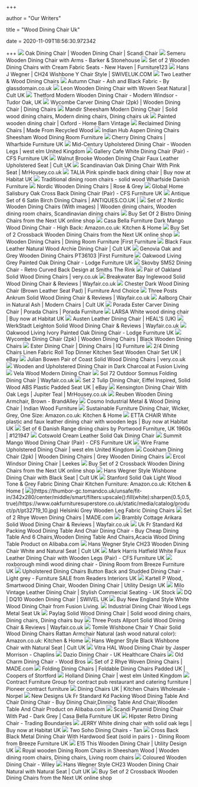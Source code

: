 +++
        
author = "Our Writers"
        
title = "Wood Dining Chair Uk"
        
date = 2020-11-09T18:56:30.972342
        
+++
[ ![](https://static.nordichouse.co.uk/pictures/p_popup/20025.jpg)](https://static.nordichouse.co.uk/pictures/p_popup/20025.jpg) Oak Dining Chair | Wooden Dining Chair | Scandi Chair
[ ![](https://www.barkerandstonehouse.co.uk/images/uploaded/zoom/SEMES320FSAN_1_Zoom.jpg)](https://www.barkerandstonehouse.co.uk/images/uploaded/zoom/SEMES320FSAN_1_Zoom.jpg) Semeru Wooden Dining Chair with Arms - Barker & Stonehouse
[ ![](https://furniture123.co.uk/Images/NHA004_1_Supersize.jpg?v=34)](https://furniture123.co.uk/Images/NHA004_1_Supersize.jpg?v=34) Set of 2 Wooden Dining Chairs with Cream Fabric Seats - New Haven |  Furniture123
[ ![](https://www.swiveluk.com/media/catalog/product/cache/1/image/ae9800091d10d3d32cc5d758e6a7fc11/c/h/ch9324a-05/DQ-Wishbone-Replica-Chair-SwivelUK.com-34.jpg)](https://www.swiveluk.com/media/catalog/product/cache/1/image/ae9800091d10d3d32cc5d758e6a7fc11/c/h/ch9324a-05/DQ-Wishbone-Replica-Chair-SwivelUK.com-34.jpg) Hans J Wegner | CH24 Wishbone Y Chair Style | SWIVELUK.COM
[ ![](https://www.coxandcox.co.uk/media/catalog/product/cache/eceb26e77de98330381661bbe755c5ac/s/s/ss20-1226242.png)](https://www.coxandcox.co.uk/media/catalog/product/cache/eceb26e77de98330381661bbe755c5ac/s/s/ss20-1226242.png) Two Leather & Wood Dining Chairs
[ ![](https://glassdomain.co.uk/images/discipline-autumn-chair-ash-and-black-fabric-p626-1966_image.jpg)](https://glassdomain.co.uk/images/discipline-autumn-chair-ash-and-black-fabric-p626-1966_image.jpg) Autumn Chair - Ash and Black Fabric - By glassdomain.co.uk
[ ![](https://www.cultfurniture.com/images/danish-designs-leon-beech-wood-dining-chair-with-woven-seat-natural-p6300-122471_image.jpg)](https://www.cultfurniture.com/images/danish-designs-leon-beech-wood-dining-chair-with-woven-seat-natural-p6300-122471_image.jpg) Leon Wooden Dining Chair with Woven Seat Natural | Cult UK
[ ![](https://tudor-oak.co.uk/wp-content/uploads/362-cw-3307-i1-600x600.jpg)](https://tudor-oak.co.uk/wp-content/uploads/362-cw-3307-i1-600x600.jpg) Thetford Modern Wooden Dining Chair - Modern Windsor - Tudor Oak, UK
[ ![](https://www.homesdirect365.co.uk/images/wycombe-carver-dining-chair-2pk-p53254-68720_zoom.jpg)](https://www.homesdirect365.co.uk/images/wycombe-carver-dining-chair-2pk-p53254-68720_zoom.jpg) Wycombe Carver Dining Chair (2pk) | Wooden Dining Chair | Dining Chairs
[ ![](https://i.pinimg.com/originals/1c/68/a4/1c68a481b54dc80c6425f6618d84251e.jpg)](https://i.pinimg.com/originals/1c/68/a4/1c68a481b54dc80c6425f6618d84251e.jpg) Mandir Sheesham Modern Dining Chair | Solid wood dining chairs, Modern dining  chairs, Dining chairs uk
[ ![](https://homebarnshop.co.uk/wp-content/uploads/2018/10/Oxford-straight-topped-chair-in-solid-beech-1-uai-816x816.jpg)](https://homebarnshop.co.uk/wp-content/uploads/2018/10/Oxford-straight-topped-chair-in-solid-beech-1-uai-816x816.jpg) Painted wooden dining chair | Oxford - Home Barn Vintage
[ ![](https://www.smithersofstamford.com/8490-thickbox_01icon/reclaimed-dining-chairs.jpg)](https://www.smithersofstamford.com/8490-thickbox_01icon/reclaimed-dining-chairs.jpg) Reclaimed Dining Chairs | Made From Recycled Wood
[ ![](https://www.indian-furniture.org.uk/wp-content/uploads/AS-17.jpg)](https://www.indian-furniture.org.uk/wp-content/uploads/AS-17.jpg) Indian Hub Aspen Dining Chairs Sheesham Wood Dining Room Furniture
[ ![](https://www.wharfside.co.uk/images/uploads/products/eviva-dining-chair-search.jpg)](https://www.wharfside.co.uk/images/uploads/products/eviva-dining-chair-search.jpg) Cherry Dining Chairs | Wharfside Furniture UK
[ ![](https://www.westelm.co.uk/site/WE/Product%20Images/mid-century-dining-chairs-h1361-alt5-imgz.jpg?resizeid=61&resizeh=450&resizew=450)](https://www.westelm.co.uk/site/WE/Product%20Images/mid-century-dining-chairs-h1361-alt5-imgz.jpg?resizeid=61&resizeh=450&resizew=450) Mid-Century Upholstered Dining Chair - Wooden Legs | west elm United Kingdom
[ ![](https://www.choicefurnituresuperstore.co.uk/images/Gallery-Direct/Gallery-Direct-Dining-Chairs/3-Gallery-Direct-Cafe-White-Wood-Dining-Chair-Set-of-2.jpg)](https://www.choicefurnituresuperstore.co.uk/images/Gallery-Direct/Gallery-Direct-Dining-Chairs/3-Gallery-Direct-Cafe-White-Wood-Dining-Chair-Set-of-2.jpg) Gallery Cafe White Dining Chair (Pair) - CFS Furniture UK
[ ![](https://www.cultfurniture.com/images/brooke-wooden-dining-chair-faux-leather-upholstered-seat-walnut-p13964-173024_image.jpg)](https://www.cultfurniture.com/images/brooke-wooden-dining-chair-faux-leather-upholstered-seat-walnut-p13964-173024_image.jpg) Walnut Brooke Wooden Dining Chair Faux Leather Upholstered Seat | Cult UK
[ ![](https://mrhousey.co.uk/media/catalog/product/cache/1/image/650x650/9df78eab33525d08d6e5fb8d27136e95/b/u/buy-wooden-dining-chairs.jpg)](https://mrhousey.co.uk/media/catalog/product/cache/1/image/650x650/9df78eab33525d08d6e5fb8d27136e95/b/u/buy-wooden-dining-chairs.jpg) Scandinavian Oak Dining Chair With Pink Seat | MrHousey.co.uk
[ ![](https://cdn.habitat.co.uk/media/catalog/product/cache/1/image/414x317/9df78eab33525d08d6e5fb8d27136e95/7/8/781999.jpg)](https://cdn.habitat.co.uk/media/catalog/product/cache/1/image/414x317/9df78eab33525d08d6e5fb8d27136e95/7/8/781999.jpg) TALIA Pink spindle back dining chair | Buy now at Habitat UK
[ ![](https://www.wharfside.co.uk/images/uploads/products/traditional-dining-room-chair-cd1588.jpg)](https://www.wharfside.co.uk/images/uploads/products/traditional-dining-room-chair-cd1588.jpg) Traditional dining room chairs - solid wood Wharfside Danish Furniture
[ ![](https://cdn.roseandgrey.co.uk/media/catalog/product/cache/4dd2ca83d6515b9c870ad5c9caebc65a/n/o/nordic_wooden_chair.jpg)](https://cdn.roseandgrey.co.uk/media/catalog/product/cache/4dd2ca83d6515b9c870ad5c9caebc65a/n/o/nordic_wooden_chair.jpg) Nordic Wooden Dining Chairs | Rose & Grey
[ ![](https://www.choicefurnituresuperstore.co.uk/images/Global-Home/Global-Home-Salisbury-Oak-Dining-Room/3-Global-Home-Salisbury-Oak-Dining-Chair-Cross-Back-with-Wooden-Seat-Pair.jpg)](https://www.choicefurnituresuperstore.co.uk/images/Global-Home/Global-Home-Salisbury-Oak-Dining-Room/3-Global-Home-Salisbury-Oak-Dining-Chair-Cross-Back-with-Wooden-Seat-Pair.jpg) Global Home Salisbury Oak Cross Back Dining Chair (Pair) - CFS Furniture UK
[ ![](https://d38lgik2zino6p.cloudfront.net/items/1413/large/1413_1406181.jpg)](https://d38lgik2zino6p.cloudfront.net/items/1413/large/1413_1406181.jpg) Antique Set of 6 Satin Birch Dining Chairs | ANTIQUES.CO.UK |
[ ![](https://i.pinimg.com/originals/d9/2e/c9/d92ec9d9122e9d0950b3d4ce3e53648f.jpg)](https://i.pinimg.com/originals/d9/2e/c9/d92ec9d9122e9d0950b3d4ce3e53648f.jpg) Set of 2 Nordic Wooden Dining Chairs (With images) | Wooden dining chairs, Wooden  dining room chairs, Scandinavian dining chairs
[ ![](https://xcdn.next.co.uk/COMMON/Items/Default/Default/Publications/G24/shotview/286/694-184s.jpg)](https://xcdn.next.co.uk/COMMON/Items/Default/Default/Publications/G24/shotview/286/694-184s.jpg) Buy Set Of 2 Bistro Dining Chairs from the Next UK online shop
[ ![](https://images-na.ssl-images-amazon.com/images/I/51ptl9YlOlL._AC_SY679_.jpg)](https://images-na.ssl-images-amazon.com/images/I/51ptl9YlOlL._AC_SY679_.jpg) Casa Bella Furniture Dark Mango Wood Dining Chair - High Back: Amazon.co.uk:  Kitchen & Home
[ ![](https://xcdn.next.co.uk/COMMON/Items/Default/Default/Publications/G24/shotview/286/372-671s.jpg)](https://xcdn.next.co.uk/COMMON/Items/Default/Default/Publications/G24/shotview/286/372-671s.jpg) Buy Set of 2 Crossback Wooden Dining Chairs from the Next UK online shop
[ ![](https://www.firstfurniture.co.uk/pub/media/catalog/category/wooden_dining_chairs.jpg)](https://www.firstfurniture.co.uk/pub/media/catalog/category/wooden_dining_chairs.jpg) Wooden Dining Chairs | Dining Room Furniture |First Furniture
[ ![](https://www.cultfurniture.com/images/archie-wooden-dining-chair-faux-leather-upholstered-black-p10866-2151967_image.jpg)](https://www.cultfurniture.com/images/archie-wooden-dining-chair-faux-leather-upholstered-black-p10866-2151967_image.jpg) Black Faux Leather Natural Wood Archie Dining Chair | Cult UK
[ ![](https://www.firstfurniture.co.uk/pub/media/catalog/product/cache/image/700x560/e9c3970ab036de70892d86c6d221abfe/g/e/genovia_chairs_oak_and_grey_pairs_-_pt36103.jpg)](https://www.firstfurniture.co.uk/pub/media/catalog/product/cache/image/700x560/e9c3970ab036de70892d86c6d221abfe/g/e/genovia_chairs_oak_and_grey_pairs_-_pt36103.jpg) Genovia Oak and Grey Wooden Dining Chairs PT36103 |First Furniture
[ ![](https://www.lodgefurnitureuk.co.uk/wp-content/uploads/2019/05/Oakwood-Living-Grey-Painted-Oak-Dining-Chair.jpg)](https://www.lodgefurnitureuk.co.uk/wp-content/uploads/2019/05/Oakwood-Living-Grey-Painted-Oak-Dining-Chair.jpg) Oakwood Living Grey Painted Oak Dining Chair - Lodge Furniture UK
[ ![](https://www.smithstherink.co.uk/images/products/1544786947-23732600.jpg)](https://www.smithstherink.co.uk/images/products/1544786947-23732600.jpg) Skovby SM52 Dining Chair - Retro Curved Back Design at Smiths The Rink
[ ![](https://media.very.co.uk/i/very/L3GLP_SQ1_0000000006_OAK_SLf?$300x400_retinamobilex2$&$roundel_very$&p1_img=pre_christmas_delivery)](https://media.very.co.uk/i/very/L3GLP_SQ1_0000000006_OAK_SLf?$300x400_retinamobilex2$&$roundel_very$&p1_img=pre_christmas_delivery) Pair of Oakland Solid Wood Dining Chairs | very.co.uk
[ ![](https://secure.img1-fg.wfcdn.com/im/32977238/resize-h800-w800%5Ecompr-r85/1001/100197715/Inglewood+Solid+Wood+Dining+Chair.jpg)](https://secure.img1-fg.wfcdn.com/im/32977238/resize-h800-w800%5Ecompr-r85/1001/100197715/Inglewood+Solid+Wood+Dining+Chair.jpg) Breakwater Bay Inglewood Solid Wood Dining Chair & Reviews | Wayfair.co.uk
[ ![](https://www.furniturechoice.co.uk/p/l/DC10000262/DC10000262.jpg)](https://www.furniturechoice.co.uk/p/l/DC10000262/DC10000262.jpg) Chester Dark Wood Dining Chair (Brown Leather Seat Pad) | Furniture And  Choice
[ ![](https://secure.img1-fg.wfcdn.com/im/64849245/resize-h800-w800%5Ecompr-r85/1269/126949069/Ankrum+Solid+Wood+Dining+Chair.jpg)](https://secure.img1-fg.wfcdn.com/im/64849245/resize-h800-w800%5Ecompr-r85/1269/126949069/Ankrum+Solid+Wood+Dining+Chair.jpg) Three Posts Ankrum Solid Wood Dining Chair & Reviews | Wayfair.co.uk
[ ![](https://www.cultfurniture.com/images/aalborg-wooden-dining-chair-solid-ash-wood-natural-p12162-147495_image.jpg)](https://www.cultfurniture.com/images/aalborg-wooden-dining-chair-solid-ash-wood-natural-p12162-147495_image.jpg) Aalborg Chair in Natural Ash | Modern Chairs | Cult UK
[ ![](https://www.gomodern.co.uk/var/images/product/1200.863/GM-ESTR-02-1-large.jpg)](https://www.gomodern.co.uk/var/images/product/1200.863/GM-ESTR-02-1-large.jpg) Porada Ester Carver Dining Chair | Porada Chairs | Porada Furniture
[ ![](https://cdn.habitat.co.uk/media/catalog/product/cache/1/image/1200x925/9df78eab33525d08d6e5fb8d27136e95/1/7/1783615.jpg)](https://cdn.habitat.co.uk/media/catalog/product/cache/1/image/1200x925/9df78eab33525d08d6e5fb8d27136e95/1/7/1783615.jpg) LARSA White wood dining chair | Buy now at Habitat UK
[ ![](https://www.heals.com/media/catalog/product/cache/1/image/040ec09b1e35df139433887a97daa66f/1/0/1063281_3_1.jpg)](https://www.heals.com/media/catalog/product/cache/1/image/040ec09b1e35df139433887a97daa66f/1/0/1063281_3_1.jpg) Austen Leather Dining Chair | HEAL'S (UK)
[ ![](https://secure.img1-fg.wfcdn.com/im/90483665/resize-h800-w800%5Ecompr-r85/6677/66775597/Leighton+Solid+Wood+Dining+Chair.jpg)](https://secure.img1-fg.wfcdn.com/im/90483665/resize-h800-w800%5Ecompr-r85/6677/66775597/Leighton+Solid+Wood+Dining+Chair.jpg) WerkStadt Leighton Solid Wood Dining Chair & Reviews | Wayfair.co.uk
[ ![](https://www.lodgefurnitureuk.co.uk/wp-content/uploads/2019/05/Oakwood-Living-Ivory-Painted-Oak-Dining-Chair.jpg)](https://www.lodgefurnitureuk.co.uk/wp-content/uploads/2019/05/Oakwood-Living-Ivory-Painted-Oak-Dining-Chair.jpg) Oakwood Living Ivory Painted Oak Dining Chair - Lodge Furniture UK
[ ![](https://www.homesdirect365.co.uk/images/wycombe-dining-chair-2pk-p53273-68746_zoom.jpg)](https://www.homesdirect365.co.uk/images/wycombe-dining-chair-2pk-p53273-68746_zoom.jpg) Wycombe Dining Chair (2pk) | Wooden Dining Chairs | Black Wooden Dining  Chairs
[ ![](https://www.iqfurniture.co.uk/storage/images-processed/w-1305_h-auto_m-fit_s-any__Dining_chairs_PORADA_Ester_001.jpg)](https://www.iqfurniture.co.uk/storage/images-processed/w-1305_h-auto_m-fit_s-any__Dining_chairs_PORADA_Ester_001.jpg) Ester Dining Chair | Dining Chairs | IQ Furniture
[ ![](https://i.ebayimg.com/images/g/kD0AAOSw3K1cRs1v/s-l300.jpg)](https://i.ebayimg.com/images/g/kD0AAOSw3K1cRs1v/s-l300.jpg) 2/4 Dining Chairs Linen Fabric Roll Top Dinner Kitchen Seat Wooden Chair  Set UK | eBay
[ ![](https://media.very.co.uk/i/very/N7XKC_SQ1_0000000013_WHITE_SLf?$300x400_retinamobilex2$)](https://media.very.co.uk/i/very/N7XKC_SQ1_0000000013_WHITE_SLf?$300x400_retinamobilex2$) Julian Bowen Pair of Coast Solid Wood Dining Chairs | very.co.uk
[ ![](https://www.fusionliving.co.uk/images/gillmore-wooden-and-upholstered-dining-chair-in-dark-charcoal-p2812-17784_image.jpg)](https://www.fusionliving.co.uk/images/gillmore-wooden-and-upholstered-dining-chair-in-dark-charcoal-p2812-17784_image.jpg) Wooden and Upholstered Dining Chair in Dark Charcoal at Fusion Living
[ ![](https://www.belvisifurniture.co.uk/image/cache/catalog/Oliver/oliver-vela-wood-yellow-800x800.jpg)](https://www.belvisifurniture.co.uk/image/cache/catalog/Oliver/oliver-vela-wood-yellow-800x800.jpg) Vela Wood Modern Dining Chair
[ ![](https://secure.img1-ag.wfcdn.com/im/77354316/resize-h800-w800%5Ecompr-r85/1019/101971279/Somnus+Folding+Dining+Chair.jpg)](https://secure.img1-ag.wfcdn.com/im/77354316/resize-h800-w800%5Ecompr-r85/1019/101971279/Somnus+Folding+Dining+Chair.jpg) Sol 72 Outdoor Somnus Folding Dining Chair | Wayfair.co.uk
[ ![](https://i.ebayimg.com/00/s/MTYwMFgxNjAw/z/TwIAAOSwnXde1fjJ/$_12.JPG?set_id=880000500F)](https://i.ebayimg.com/00/s/MTYwMFgxNjAw/z/TwIAAOSwnXde1fjJ/$_12.JPG?set_id=880000500F) Set 2 Tulip Dining Chair, Eiffel Inspired, Solid Wood ABS Plastic Padded Seat  UK | eBay
[ ![](https://mrhousey.co.uk/media/catalog/product/cache/1/image/700x600/9df78eab33525d08d6e5fb8d27136e95/d/i/dining_chairs_main.jpg)](https://mrhousey.co.uk/media/catalog/product/cache/1/image/700x600/9df78eab33525d08d6e5fb8d27136e95/d/i/dining_chairs_main.jpg) Kensington Dining Chair With Oak Legs | Jupiter Teal | MrHousey.co.uk
[ ![](https://media.brandalley.co.uk/catalog/product/cache/1/image/900x/c328707a3c432302e119a0cb3e816d26/1/6/16312266-1.jpg)](https://media.brandalley.co.uk/catalog/product/cache/1/image/900x/c328707a3c432302e119a0cb3e816d26/1/6/16312266-1.jpg) Reuben Wooden Dining Armchair, Brown - BrandAlley
[ ![](https://www.indian-furniture.org.uk/wp-content/uploads/ID-51.jpg)](https://www.indian-furniture.org.uk/wp-content/uploads/ID-51.jpg) Cosmo Industrial Metal & Wood Dining Chair | Indian Wood Furniture
[ ![](https://images-na.ssl-images-amazon.com/images/I/91m-IHuPr0L._AC_SY679_.jpg)](https://images-na.ssl-images-amazon.com/images/I/91m-IHuPr0L._AC_SY679_.jpg) Sustainable Furniture Dining Chair, Wicker, Grey, One Size: Amazon.co.uk:  Kitchen & Home
[ ![](https://cdn.habitat.co.uk/media/catalog/product/cache/1/image/1200x925/9df78eab33525d08d6e5fb8d27136e95/1/7/1781840.jpg)](https://cdn.habitat.co.uk/media/catalog/product/cache/1/image/1200x925/9df78eab33525d08d6e5fb8d27136e95/1/7/1781840.jpg) ETTA CHAIR White plastic and faux leather dining chair with wooden legs |  Buy now at Habitat UK
[ ![](https://img.vntg.com/large/1581433447002/set-of-6-danish-range-dining-chairs-by-portwood-furniture-uk-1960s.jpg)](https://img.vntg.com/large/1581433447002/set-of-6-danish-range-dining-chairs-by-portwood-furniture-uk-1960s.jpg) Set of 6 Danish Range dining chairs by Portwood Furniture, UK 1960s |  #121947
[ ![](https://media.topfurniture.co.uk/catalog/product/cache/9e00e27b8833bf81b678894c9f8d9cbc/c/o/countr941-cotswold-solid-oak-dining-chairs-cream-leather-pad-1.jpg)](https://media.topfurniture.co.uk/catalog/product/cache/9e00e27b8833bf81b678894c9f8d9cbc/c/o/countr941-cotswold-solid-oak-dining-chairs-cream-leather-pad-1.jpg) Cotswold Cream Leather Solid Oak Dining Chair
[ ![](https://www.choicefurnituresuperstore.co.uk/images/Indian-Furniture-Company/Summit/3-Summit-Mango-Wood-Dining-Chair-Pair.jpg)](https://www.choicefurnituresuperstore.co.uk/images/Indian-Furniture-Company/Summit/3-Summit-Mango-Wood-Dining-Chair-Pair.jpg) Summit Mango Wood Dining Chair (Pair) - CFS Furniture UK
[ ![](https://www.westelm.co.uk/site/WE/Product%20Images/wire-frame-dining-chair-h2561-hero-z.jpg?resizeid=61&resizeh=450&resizew=450)](https://www.westelm.co.uk/site/WE/Product%20Images/wire-frame-dining-chair-h2561-hero-z.jpg?resizeid=61&resizeh=450&resizew=450) Wire Frame Upholstered Dining Chair | west elm United Kingdom
[ ![](https://www.homesdirect365.co.uk/images/cookham-dining-chair-grey-2pk-p53271-68744_zoom.jpg)](https://www.homesdirect365.co.uk/images/cookham-dining-chair-grey-2pk-p53271-68744_zoom.jpg) Cookham Dining Chair (2pk) | Wooden Dining Chairs | Grey Wooden Dining  Chairs
[ ![](https://www.leekes.co.uk/media/catalog/product/cache/1/image/1500x/9df78eab33525d08d6e5fb8d27136e95/2/5/253831_l.jpg)](https://www.leekes.co.uk/media/catalog/product/cache/1/image/1500x/9df78eab33525d08d6e5fb8d27136e95/2/5/253831_l.jpg) Ercol Windsor Dining Chair | Leekes
[ ![](https://xcdn.next.co.uk/COMMON/Items/Default/Default/Publications/G24/shotview/286/706-522s.jpg)](https://xcdn.next.co.uk/COMMON/Items/Default/Default/Publications/G24/shotview/286/706-522s.jpg) Buy Set of 2 Crossback Wooden Dining Chairs from the Next UK online shop
[ ![](https://www.cultfurniture.com/images/danish-designs-wish-wooden-dining-chair-black-weave-seat-black-p62-37260_image.jpg)](https://www.cultfurniture.com/images/danish-designs-wish-wooden-dining-chair-black-weave-seat-black-p62-37260_image.jpg) Hans Wegner Style Wishbone Dining Chair with Black Seat | Cult UK
[ ![](https://images-na.ssl-images-amazon.com/images/I/81qw-3mVvcL._AC_SY741_.jpg)](https://images-na.ssl-images-amazon.com/images/I/81qw-3mVvcL._AC_SY741_.jpg) Stanford Solid Oak Light Wood Tone & Grey Fabric Dining Chair Kitchen  Furniture: Amazon.co.uk: Kitchen & Home
[ ![](https://thumbor-gc.tomandco.uk/unsafe/fit-in/342x280/center/middle/smart/filters:upscale():fill(white):sharpen(0.5,0.5,true)/https://www.oakfurnituresuperstore.co.uk/static/media/catalog/product/p/t/pt32719_10.jpg)](https://thumbor-gc.tomandco.uk/unsafe/fit-in/342x280/center/middle/smart/filters:upscale():fill(white):sharpen(0.5,0.5,true)/https://www.oakfurnituresuperstore.co.uk/static/media/catalog/product/p/t/pt32719_10.jpg) Helsinki Grey Wooden Leg Fabric Dining Chairs
[ ![](https://img.made.com/image/upload/c_pad,d_made.svg,f_auto,w_1055,dpr_1.0,q_auto:best/v4/catalog/product/asset/e/2/6/1/e261efcd98d2268b2fbcefcf043b85f2c6b07d1c_CHARHY002NAT_UK_Rhye_woven_dining_chair_LB03_upd.jpg)](https://img.made.com/image/upload/c_pad,d_made.svg,f_auto,w_1055,dpr_1.0,q_auto:best/v4/catalog/product/asset/e/2/6/1/e261efcd98d2268b2fbcefcf043b85f2c6b07d1c_CHARHY002NAT_UK_Rhye_woven_dining_chair_LB03_upd.jpg) Set of 2 Rhye Woven Dining Chairs | MADE.com
[ ![](https://secure.img1-fg.wfcdn.com/im/02828844/resize-h800-w800%5Ecompr-r85/4737/47375122/Arikara+Solid+Wood+Dining+Chair.jpg)](https://secure.img1-fg.wfcdn.com/im/02828844/resize-h800-w800%5Ecompr-r85/4737/47375122/Arikara+Solid+Wood+Dining+Chair.jpg) Brambly Cottage Arikara Solid Wood Dining Chair & Reviews | Wayfair.co.uk
[ ![](https://sc01.alicdn.com/kf/HTB13wlshruWBuNjSszgq6z8jVXaM.jpg)](https://sc01.alicdn.com/kf/HTB13wlshruWBuNjSszgq6z8jVXaM.jpg) Uk Fr Standard Kd Packing Wood Dining Table And Chair Dining Chair - Buy  Cheap Dining Table And 6 Chairs,Wooden Dining Table And Chairs,Acacia Wood  Dining Table Product on Alibaba.com
[ ![](https://www.myhaus.com/images/hans-j-wegner-ch23-wooden-dining-chair-white-natural-seat-p2067-10985_medium.jpg)](https://www.myhaus.com/images/hans-j-wegner-ch23-wooden-dining-chair-white-natural-seat-p2067-10985_medium.jpg) Hans Wegner Style CH23 Wooden Dining Chair White and Natural Seat | Cult UK
[ ![](https://www.choicefurnituresuperstore.co.uk/images/Mark-Harris-Furniture/Mark-Harris-Hatfield/3-Mark-Harris-Hatfield-White-Faux-Leather-Dining-Chair-with-Wooden-Legs-Pair.jpg)](https://www.choicefurnituresuperstore.co.uk/images/Mark-Harris-Furniture/Mark-Harris-Hatfield/3-Mark-Harris-Hatfield-White-Faux-Leather-Dining-Chair-with-Wooden-Legs-Pair.jpg) Mark Harris Hatfield White Faux Leather Dining Chair with Wooden Legs  (Pair) - CFS Furniture UK
[ ![](https://www.breezefurnishings.com/images/libra-roxborough-mindi-wood-dining-chair-p1839-6629_image.jpg)](https://www.breezefurnishings.com/images/libra-roxborough-mindi-wood-dining-chair-p1839-6629_image.jpg) roxborough mindi wood dining chair - Dining Room from Breeze Furniture UK
[ ![](https://readersinteriors.co.uk/images/upholstered-dining-chairs-button-back-and-studded-dining-chair-light-grey-p5816-15019_image.jpg)](https://readersinteriors.co.uk/images/upholstered-dining-chairs-button-back-and-studded-dining-chair-light-grey-p5816-15019_image.jpg) Upholstered Dining Chairs Button Back and Studded Dining Chair - Light grey  - Furniture SALE from Readers Interiors UK
[ ![](https://media.utilitydesign.co.uk/catalog/product/cache/1/thumbnail/588x/9df78eab33525d08d6e5fb8d27136e95/u/t/utr01511light.jpg)](https://media.utilitydesign.co.uk/catalog/product/cache/1/thumbnail/588x/9df78eab33525d08d6e5fb8d27136e95/u/t/utr01511light.jpg) Kartell P Wood, Smartwood Dining Chair, Wooden Dining Chair | Utility  Design UK
[ ![](https://www.warnercontractfurniture.co.uk/wp-content/uploads/milo-vintage-leather-dining-chairs.jpg)](https://www.warnercontractfurniture.co.uk/wp-content/uploads/milo-vintage-leather-dining-chairs.jpg) Milo Vintage Leather Dining Chair | Stylish Commercial Seating - UK Stock
[ ![](https://www.designersquarter.com/media/catalog/product/cache/35/image/81e8a0a5c6539c2e74db2991d7df7317/s/c/screen_shot_2016-06-10_at_12.10.51_1/DQ-SwivelUK.com-31.png)](https://www.designersquarter.com/media/catalog/product/cache/35/image/81e8a0a5c6539c2e74db2991d7df7317/s/c/screen_shot_2016-06-10_at_12.10.51_1/DQ-SwivelUK.com-31.png) DQ | DQ10 Wooden Dining Chair | SWIVEL UK
[ ![](https://www.fusionliving.co.uk/images/fusion-living-new-england-style-white-wood-dining-chair-p1672-9127_image.jpg)](https://www.fusionliving.co.uk/images/fusion-living-new-england-style-white-wood-dining-chair-p1672-9127_image.jpg) Buy New England Style White Wood Dining Chair from Fusion Living.
[ ![](https://www.smithersofstamford.com/10017-large_01icon/industrial-dining-chair.jpg)](https://www.smithersofstamford.com/10017-large_01icon/industrial-dining-chair.jpg) Industrial Dining Chair Wood Legs Metal Seat Uk
[ ![](https://i.pinimg.com/736x/3a/0b/85/3a0b8500401d47d486e2a45d97ae601b.jpg)](https://i.pinimg.com/736x/3a/0b/85/3a0b8500401d47d486e2a45d97ae601b.jpg) Paylag Solid Wood Dining Chair | Solid wood dining chairs, Dining chairs, Dining  chairs buy
[ ![](https://secure.img1-fg.wfcdn.com/im/11168144/resize-h800-w800%5Ecompr-r85/1186/118611632/Allport+Solid+Wood+Dining+Chair.jpg)](https://secure.img1-fg.wfcdn.com/im/11168144/resize-h800-w800%5Ecompr-r85/1186/118611632/Allport+Solid+Wood+Dining+Chair.jpg) Three Posts Allport Solid Wood Dining Chair & Reviews | Wayfair.co.uk
[ ![](https://images-na.ssl-images-amazon.com/images/I/51ZeYNip0aL._AC_SY450_.jpg)](https://images-na.ssl-images-amazon.com/images/I/51ZeYNip0aL._AC_SY450_.jpg) Tomile Wishbone Chair Y Chair Solid Wood Dining Chairs Rattan Armchair  Natural (ash wood natural color): Amazon.co.uk: Kitchen & Home
[ ![](https://www.cultfurniture.com/images/wish-wooden-dining-chair-natural-weave-seat-black-p63-37293_image.jpg)](https://www.cultfurniture.com/images/wish-wooden-dining-chair-natural-weave-seat-black-p63-37293_image.jpg) Hans Wegner Style Black Wishbone Chair with Natural Seat | Cult UK
[ ![](https://chaplins.co.uk/shop/media/catalog/product/cache/1/image/1800x/040ec09b1e35df139433887a97daa66f/c/h/chaplins-vitra-hal-wood-dining-chair-04.jpg)](https://chaplins.co.uk/shop/media/catalog/product/cache/1/image/1800x/040ec09b1e35df139433887a97daa66f/c/h/chaplins-vitra-hal-wood-dining-chair-04.jpg) Vitra HAL Wood Dining Chair by Jasper Morrison - Chaplins
[ ![](https://www.ukhealthcarechairs.co.uk//uploads/prod_564_1.jpg)](https://www.ukhealthcarechairs.co.uk//uploads/prod_564_1.jpg) Dazio Dining Chair - UK Healthcare Chairs
[ ![](https://www.woodbros.co.uk/wp-content/uploads/OC2067_CT.jpg)](https://www.woodbros.co.uk/wp-content/uploads/OC2067_CT.jpg) Old Charm Dining Chair - Wood Bros
[ ![](https://img.made.com/image/upload/c_pad,d_made.svg,f_auto,w_1055,dpr_1.0,q_auto:best/v4/catalog/product/asset/e/6/c/f/e6cf12dbfdf337687a5cb21cac172c018a305450_CHARHY002NAT_UK_Rhye_woven_dining_chair_LB01.jpg)](https://img.made.com/image/upload/c_pad,d_made.svg,f_auto,w_1055,dpr_1.0,q_auto:best/v4/catalog/product/asset/e/6/c/f/e6cf12dbfdf337687a5cb21cac172c018a305450_CHARHY002NAT_UK_Rhye_woven_dining_chair_LB01.jpg) Set of 2 Rhye Woven Dining Chairs | MADE.com
[ ![](https://www.coopersofstortford.co.uk/images/products/large/st10333i.jpg)](https://www.coopersofstortford.co.uk/images/products/large/st10333i.jpg) Folding Dining Chairs | Foldable Dining Chairs Padded UK | Coopers of  Stortford
[ ![](https://www.westelm.co.uk/site/WE/Product%20Images/holland-dining-chair-h4232-v2-alt2-imgz.jpg?resizeid=61&resizeh=450&resizew=450)](https://www.westelm.co.uk/site/WE/Product%20Images/holland-dining-chair-h4232-v2-alt2-imgz.jpg?resizeid=61&resizeh=450&resizew=450) Holland Dining Chair | west elm United Kingdom
[ ![](http://www.diningchairsuk.com/images/school-range.jpg)](http://www.diningchairsuk.com/images/school-range.jpg) Contract Furniture Group for contract pub restaurant and catering furniture  | Pioneer contract furniture
[ ![](https://www.norpelfurniture.com/upload/159566960727.jpg)](https://www.norpelfurniture.com/upload/159566960727.jpg) Dining Chairs UK | Kitchen Chairs Wholesale - Norpel
[ ![](https://sc01.alicdn.com/kf/HTB1.vHOtXuWBuNjSszbq6AS7FXas/200110084/HTB1.vHOtXuWBuNjSszbq6AS7FXas.jpg)](https://sc01.alicdn.com/kf/HTB1.vHOtXuWBuNjSszbq6AS7FXas/200110084/HTB1.vHOtXuWBuNjSszbq6AS7FXas.jpg) New Designs Uk Fr Standard Kd Packing Wood Dining Table And Chair Dining  Chair - Buy Dining Chair,Dinning Table And Chair,Wooden Table And Chair  Product on Alibaba.com
[ ![](https://www.casabellafurniture.co.uk/media/catalog/product/cache/3/image/9df78eab33525d08d6e5fb8d27136e95/p/l/plasticchairdarkgrey1_1.jpg)](https://www.casabellafurniture.co.uk/media/catalog/product/cache/3/image/9df78eab33525d08d6e5fb8d27136e95/p/l/plasticchairdarkgrey1_1.jpg) Scandi Pyramid Dining Chair With Pad - Dark Grey | Casa Bella Furniture UK
[ ![](https://cdn.webshopapp.com/shops/297131/files/329846828/furniture-uk-euro-hipster-retro-dining-chair.jpg)](https://cdn.webshopapp.com/shops/297131/files/329846828/furniture-uk-euro-hipster-retro-dining-chair.jpg) Hipster Retro Dining Chair - Trading Boundaries
[ ![](https://cdn.habitat.co.uk/media/catalog/product/cache/1/image/1200x925/9df78eab33525d08d6e5fb8d27136e95/1/2/120856.jpg)](https://cdn.habitat.co.uk/media/catalog/product/cache/1/image/1200x925/9df78eab33525d08d6e5fb8d27136e95/1/2/120856.jpg) JERRY White dining chair with solid oak legs | Buy now at Habitat UK
[ ![](https://www.coxandcox.co.uk/media/catalog/product/cache/eceb26e77de98330381661bbe755c5ac/a/w/aw18-h-2sohotan.png)](https://www.coxandcox.co.uk/media/catalog/product/cache/eceb26e77de98330381661bbe755c5ac/a/w/aw18-h-2sohotan.png) Two Soho Dining Chairs - Tan
[ ![](https://www.breezefurnishings.com/images/cross-back-black-metal-dining-chair-with-hardwood-seat-sold-in-pairs-p3159-11306_image.jpg)](https://www.breezefurnishings.com/images/cross-back-black-metal-dining-chair-with-hardwood-seat-sold-in-pairs-p3159-11306_image.jpg) Cross Back Black Metal Dining Chair With Hardwood Seat (sold in pairs ) -  Dining Room from Breeze Furniture UK
[ ![](https://media.utilitydesign.co.uk/catalog/product/cache/1/thumbnail/588x/9df78eab33525d08d6e5fb8d27136e95/u/t/ut82065.jpg)](https://media.utilitydesign.co.uk/catalog/product/cache/1/thumbnail/588x/9df78eab33525d08d6e5fb8d27136e95/u/t/ut82065.jpg) E15 This Wooden Dining Chair | Utility Design UK
[ ![](https://i.pinimg.com/564x/5e/8e/e1/5e8ee144d72d96abc202fc7d4ddcb22a.jpg)](https://i.pinimg.com/564x/5e/8e/e1/5e8ee144d72d96abc202fc7d4ddcb22a.jpg) Royal wooden Dining Room Chairs in Sheesham Wood | Wooden dining room chairs,  Dining chairs, Living room chairs
[ ![](https://sawdustinteriors.co.uk/wp-content/uploads/2018/12/Wiley-Coloured-Wooden-Dining-Chair-Yellow-Angle.jpg)](https://sawdustinteriors.co.uk/wp-content/uploads/2018/12/Wiley-Coloured-Wooden-Dining-Chair-Yellow-Angle.jpg) Coloured Wooden Dining Chair - Wiley
[ ![](https://www.myhaus.com/images/hans-j-wegner-ch23-wooden-dining-chair-natural-natural-seat-p2064-10342_medium.jpg)](https://www.myhaus.com/images/hans-j-wegner-ch23-wooden-dining-chair-natural-natural-seat-p2064-10342_medium.jpg) Hans Wegner Style CH23 Wooden Dining Chair Natural with Natural Seat | Cult  UK
[ ![](https://xcdn.next.co.uk/common/Items/Default/Default/Publications/G81/shotview-315x472/2009/447-225s.jpg)](https://xcdn.next.co.uk/common/Items/Default/Default/Publications/G81/shotview-315x472/2009/447-225s.jpg) Buy Set of 2 Crossback Wooden Dining Chairs from the Next UK online shop
